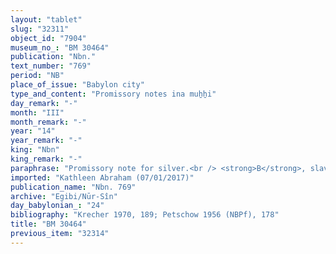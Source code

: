 ```yaml
---
layout: "tablet"
slug: "32311"
object_id: "7904"
museum_no_: "BM 30464"
publication: "Nbn."
text_number: "769"
period: "NB"
place_of_issue: "Babylon city"
type_and_content: "Promissory notes ina muẖẖi"
day_remark: "-"
month: "III"
month_remark: "-"
year: "14"
year_remark: "-"
king: "Nbn"
king_remark: "-"
paraphrase: "Promissory note for silver.<br /> <strong>B</strong>, slave of <strong>C</strong> owes 1 shekel of silver to <strong>A</strong>, slave of <strong>C</strong>, to be paid at the end of Abu (V). Witnesses.<br /> &nbsp;<br /> <strong>A </strong>= Nab&ucirc;-uterri, slave of <strong>C</strong>; <strong>B </strong>= Silīm-Bāba; slave of <strong>C</strong>; <strong>C </strong>= Itti-Marduk-balāṭu/Nab&ucirc;-ahhē-iddin//Egibi"
imported: "Kathleen Abraham (07/01/2017)"
publication_name: "Nbn. 769"
archive: "Egibi/Nūr-Sîn"
day_babylonian_: "24"
bibliography: "Krecher 1970, 189; Petschow 1956 (NBPf), 178"
title: "BM 30464"
previous_item: "32314"
---
```

